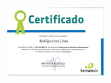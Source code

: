 <h1 align="center">
  <img alt="curso" title="curso" src=".github/2013_Treinamento_Scrum.png" width="220px" />
</h1>
